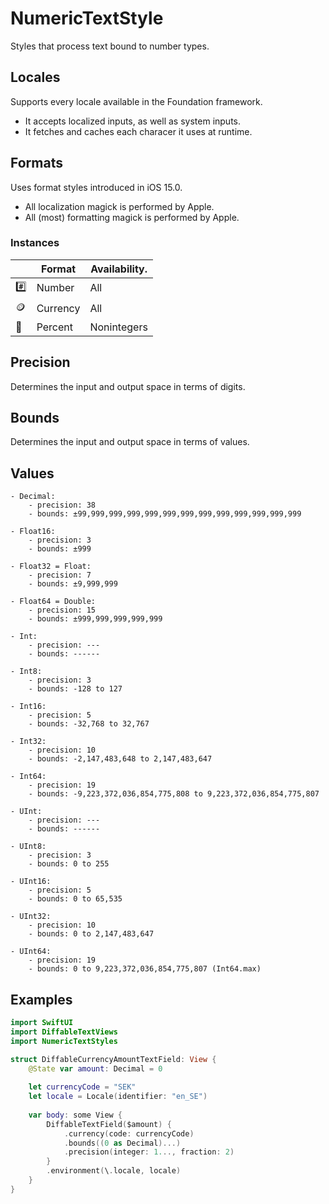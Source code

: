 # NumericTextStyle

Styles that process text bound to number types.

## Locales

Supports every locale available in the Foundation framework.

- It accepts localized inputs, as well as system inputs.
- It fetches and caches each characer it uses at runtime.

## Formats

Uses format styles introduced in iOS 15.0.

- All localization magick is performed by Apple.
- All (most) formatting magick is performed by Apple.

### Instances

|   | Format | Availability. |
|---|--------|---------------|
| :hash: | Number | All |
| :coin: | Currency | All |
| :100: | Percent | Nonintegers |

## Precision

Determines the input and output space in terms of digits.

## Bounds

Determines the input and output space in terms of values.

## Values

    - Decimal:
        - precision: 38
        - bounds: ±99,999,999,999,999,999,999,999,999,999,999,999,999

    - Float16:
        - precision: 3
        - bounds: ±999

    - Float32 = Float:
        - precision: 7
        - bounds: ±9,999,999

    - Float64 = Double:
        - precision: 15
        - bounds: ±999,999,999,999,999

    - Int:
        - precision: ---
        - bounds: ------

    - Int8:
        - precision: 3
        - bounds: -128 to 127

    - Int16:
        - precision: 5
        - bounds: -32,768 to 32,767

    - Int32:
        - precision: 10
        - bounds: -2,147,483,648 to 2,147,483,647

    - Int64:
        - precision: 19
        - bounds: -9,223,372,036,854,775,808 to 9,223,372,036,854,775,807

    - UInt:
        - precision: ---
        - bounds: ------

    - UInt8:
        - precision: 3
        - bounds: 0 to 255

    - UInt16:
        - precision: 5
        - bounds: 0 to 65,535

    - UInt32:
        - precision: 10
        - bounds: 0 to 2,147,483,647

    - UInt64:
        - precision: 19
        - bounds: 0 to 9,223,372,036,854,775,807 (Int64.max)

## Examples

```swift
import SwiftUI
import DiffableTextViews
import NumericTextStyles

struct DiffableCurrencyAmountTextField: View {
    @State var amount: Decimal = 0
    
    let currencyCode = "SEK"
    let locale = Locale(identifier: "en_SE")
    
    var body: some View {
        DiffableTextField($amount) {
            .currency(code: currencyCode)
            .bounds((0 as Decimal)...)
            .precision(integer: 1..., fraction: 2)
        }
        .environment(\.locale, locale)
    }
}
```
